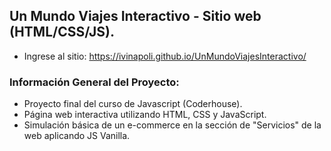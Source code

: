 ## Un Mundo Viajes Interactivo - Sitio web (HTML/CSS/JS).

- Ingrese al sitio: https://ivinapoli.github.io/UnMundoViajesInteractivo/

### Información General del Proyecto:
- Proyecto final del curso de Javascript (Coderhouse). 
- Página web interactiva utilizando HTML, CSS y JavaScript.
- Simulación básica de un e-commerce en la sección de "Servicios" de la web aplicando JS Vanilla.

